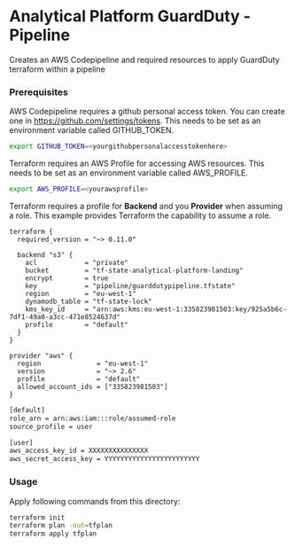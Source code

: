 # Analytical Platform GuardDuty - Pipeline

Creates an AWS Codepipeline and required resources to apply GuardDuty terraform within a pipeline

### Prerequisites

AWS Codepipeline requires a github personal access token. You can create one in https://github.com/settings/tokens. This needs to be set as an environment variable called GITHUB_TOKEN.

```bash
export GITHUB_TOKEN=<yourgithubpersonalaccesstokenhere>
```

Terraform requires an AWS Profile for accessing AWS resources. This needs to be set as an environment variable called AWS_PROFILE.

```bash
export AWS_PROFILE=<yourawsprofile>
```

Terraform requires a profile for **Backend** and you **Provider** when assuming a role. This example provides Terraform the capability to assume a role.

```hcl
terraform {
  required_version = "~> 0.11.0"

  backend "s3" {
    acl            = "private"
    bucket         = "tf-state-analytical-platform-landing"
    encrypt        = true
    key            = "pipeline/guarddutypipeline.tfstate"
    region         = "eu-west-1"
    dynamodb_table = "tf-state-lock"
    kms_key_id     = "arn:aws:kms:eu-west-1:335823981503:key/925a5b6c-7df1-49a0-a3cc-471e8524637d"
    profile        = "default"
  }
}

provider "aws" {
  region              = "eu-west-1"
  version             = "~> 2.6"
  profile             = "default"
  allowed_account_ids = ["335823981503"]
}
```

```bash
[default]
role_arn = arn:aws:iam:::role/assumed-role
source_profile = user

[user]
aws_access_key_id = XXXXXXXXXXXXXXX
aws_secret_access_key = YYYYYYYYYYYYYYYYYYYYYYYY
```

### Usage

Apply following commands from this directory:

```bash
terraform init
terraform plan -out=tfplan
terraform apply tfplan 
```
